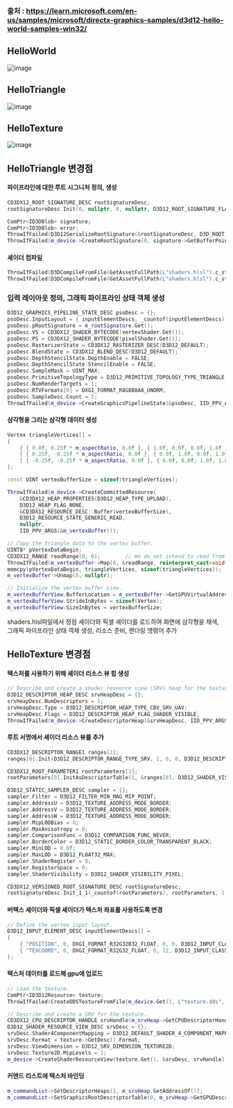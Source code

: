 ### 출처 : https://learn.microsoft.com/en-us/samples/microsoft/directx-graphics-samples/d3d12-hello-world-samples-win32/

## HelloWorld
![image](https://github.com/gryrryfh/AI-Graphics/assets/50912987/0230e167-b1f2-4e6e-98f6-2dfaba50c68a)

## HelloTriangle
![image](https://github.com/gryrryfh/AI-Graphics/assets/50912987/5c393690-eb6f-43c9-8fd4-1c25755d968d)

## HelloTexture
![image](https://github.com/gryrryfh/AI-Graphics/assets/50912987/c72cd30a-9250-4a58-b14e-96e04e7c5921)


## HelloTriangle 변경점    

  
#### 파이프라인에 대한 루트 시그니처 정의, 생성  
```c++
CD3DX12_ROOT_SIGNATURE_DESC rootSignatureDesc;
rootSignatureDesc.Init(0, nullptr, 0, nullptr, D3D12_ROOT_SIGNATURE_FLAG_ALLOW_INPUT_ASSEMBLER_INPUT_LAYOUT);

ComPtr<ID3DBlob> signature;
ComPtr<ID3DBlob> error;
ThrowIfFailed(D3D12SerializeRootSignature(&rootSignatureDesc, D3D_ROOT_SIGNATURE_VERSION_1, &signature, &error));
ThrowIfFailed(m_device->CreateRootSignature(0, signature->GetBufferPointer(), signature->GetBufferSize(), IID_PPV_ARGS(&m_rootSignature)));
```
#### 셰이더 컴파일
```c++
ThrowIfFailed(D3DCompileFromFile(GetAssetFullPath(L"shaders.hlsl").c_str(), nullptr, nullptr, "VSMain", "vs_5_0", compileFlags, 0, &vertexShader, nullptr));
ThrowIfFailed(D3DCompileFromFile(GetAssetFullPath(L"shaders.hlsl").c_str(), nullptr, nullptr, "PSMain", "ps_5_0", compileFlags, 0, &pixelShader, nullptr));
```
### 입력 레이아웃 정의, 그래픽 파이프라인 상태 객체 생성
```c++
D3D12_GRAPHICS_PIPELINE_STATE_DESC psoDesc = {};
psoDesc.InputLayout = { inputElementDescs, _countof(inputElementDescs) };
psoDesc.pRootSignature = m_rootSignature.Get();
psoDesc.VS = CD3DX12_SHADER_BYTECODE(vertexShader.Get());
psoDesc.PS = CD3DX12_SHADER_BYTECODE(pixelShader.Get());
psoDesc.RasterizerState = CD3DX12_RASTERIZER_DESC(D3D12_DEFAULT);
psoDesc.BlendState = CD3DX12_BLEND_DESC(D3D12_DEFAULT);
psoDesc.DepthStencilState.DepthEnable = FALSE;
psoDesc.DepthStencilState.StencilEnable = FALSE;
psoDesc.SampleMask = UINT_MAX;
psoDesc.PrimitiveTopologyType = D3D12_PRIMITIVE_TOPOLOGY_TYPE_TRIANGLE;
psoDesc.NumRenderTargets = 1;
psoDesc.RTVFormats[0] = DXGI_FORMAT_R8G8B8A8_UNORM;
psoDesc.SampleDesc.Count = 1;
ThrowIfFailed(m_device->CreateGraphicsPipelineState(&psoDesc, IID_PPV_ARGS(&m_pipelineState)));
```
#### 삼각형을 그리는 삼각형 데이터 생성
``` c++
Vertex triangleVertices[] =
{
    { { 0.0f, 0.25f * m_aspectRatio, 0.0f }, { 1.0f, 0.0f, 0.0f, 1.0f } },
    { { 0.25f, -0.25f * m_aspectRatio, 0.0f }, { 0.0f, 1.0f, 0.0f, 1.0f } },
    { { -0.25f, -0.25f * m_aspectRatio, 0.0f }, { 0.0f, 0.0f, 1.0f, 1.0f } }
};

const UINT vertexBufferSize = sizeof(triangleVertices);

ThrowIfFailed(m_device->CreateCommittedResource(
    &CD3DX12_HEAP_PROPERTIES(D3D12_HEAP_TYPE_UPLOAD),
    D3D12_HEAP_FLAG_NONE,
    &CD3DX12_RESOURCE_DESC::Buffer(vertexBufferSize),
    D3D12_RESOURCE_STATE_GENERIC_READ,
    nullptr,
    IID_PPV_ARGS(&m_vertexBuffer)));

// Copy the triangle data to the vertex buffer.
UINT8* pVertexDataBegin;
CD3DX12_RANGE readRange(0, 0);        // We do not intend to read from this resource on the CPU.
ThrowIfFailed(m_vertexBuffer->Map(0, &readRange, reinterpret_cast<void**>(&pVertexDataBegin)));
memcpy(pVertexDataBegin, triangleVertices, sizeof(triangleVertices));
m_vertexBuffer->Unmap(0, nullptr);

// Initialize the vertex buffer view.
m_vertexBufferView.BufferLocation = m_vertexBuffer->GetGPUVirtualAddress();
m_vertexBufferView.StrideInBytes = sizeof(Vertex);
m_vertexBufferView.SizeInBytes = vertexBufferSize;

```
shaders.hlsl파일에서 정점 셰이더와 픽셀 셰이더를 로드하여 화면에 삼각형을 채색,   
그래픽 파이프라인 상태 객체 생성, 리소스 준비, 랜더링 명령어 추가





        
## HelloTexture 변경점  

#### 텍스처를 사용하기 위해 셰이더 리소스 뷰 힙 생성
```c++
// Describe and create a shader resource view (SRV) heap for the texture.
D3D12_DESCRIPTOR_HEAP_DESC srvHeapDesc = {};
srvHeapDesc.NumDescriptors = 1;
srvHeapDesc.Type = D3D12_DESCRIPTOR_HEAP_TYPE_CBV_SRV_UAV;
srvHeapDesc.Flags = D3D12_DESCRIPTOR_HEAP_FLAG_SHADER_VISIBLE;
ThrowIfFailed(m_device->CreateDescriptorHeap(&srvHeapDesc, IID_PPV_ARGS(&m_srvHeap)));

```  
#### 루트 서명에서 셰이더 리소스 뷰를 추가
``` c++
CD3DX12_DESCRIPTOR_RANGE1 ranges[1];
ranges[0].Init(D3D12_DESCRIPTOR_RANGE_TYPE_SRV, 1, 0, 0, D3D12_DESCRIPTOR_RANGE_FLAG_DATA_STATIC);

CD3DX12_ROOT_PARAMETER1 rootParameters[1];
rootParameters[0].InitAsDescriptorTable(1, &ranges[0], D3D12_SHADER_VISIBILITY_PIXEL);

D3D12_STATIC_SAMPLER_DESC sampler = {};
sampler.Filter = D3D12_FILTER_MIN_MAG_MIP_POINT;
sampler.AddressU = D3D12_TEXTURE_ADDRESS_MODE_BORDER;
sampler.AddressV = D3D12_TEXTURE_ADDRESS_MODE_BORDER;
sampler.AddressW = D3D12_TEXTURE_ADDRESS_MODE_BORDER;
sampler.MipLODBias = 0;
sampler.MaxAnisotropy = 0;
sampler.ComparisonFunc = D3D12_COMPARISON_FUNC_NEVER;
sampler.BorderColor = D3D12_STATIC_BORDER_COLOR_TRANSPARENT_BLACK;
sampler.MinLOD = 0.0f;
sampler.MaxLOD = D3D12_FLOAT32_MAX;
sampler.ShaderRegister = 0;
sampler.RegisterSpace = 0;
sampler.ShaderVisibility = D3D12_SHADER_VISIBILITY_PIXEL;

CD3DX12_VERSIONED_ROOT_SIGNATURE_DESC rootSignatureDesc;
rootSignatureDesc.Init_1_1(_countof(rootParameters), rootParameters, 1, &sampler, D3D12_ROOT_SIGNATURE_FLAG_ALLOW_INPUT_ASSEMBLER_INPUT_LAYOUT);

```

#### 버텍스 셰이더와 픽셀 셰이더가 텍스처 좌표를 사용하도록 변경
```c++
// Define the vertex input layout.
D3D12_INPUT_ELEMENT_DESC inputElementDescs[] =
{
    { "POSITION", 0, DXGI_FORMAT_R32G32B32_FLOAT, 0, 0, D3D12_INPUT_CLASSIFICATION_PER_VERTEX_DATA, 0 },
    { "TEXCOORD", 0, DXGI_FORMAT_R32G32_FLOAT, 0, 12, D3D12_INPUT_CLASSIFICATION_PER_VERTEX_DATA, 0 }
};

```

#### 텍스처 데이터를 로드해 gpu에 업로드
```c++
// Load the texture.
ComPtr<ID3D12Resource> texture;
ThrowIfFailed(CreateDDSTextureFromFile(m_device.Get(), L"texture.dds", &texture));

// Describe and create a SRV for the texture.
CD3DX12_CPU_DESCRIPTOR_HANDLE srvHandle(m_srvHeap->GetCPUDescriptorHandleForHeapStart());
D3D12_SHADER_RESOURCE_VIEW_DESC srvDesc = {};
srvDesc.Shader4ComponentMapping = D3D12_DEFAULT_SHADER_4_COMPONENT_MAPPING;
srvDesc.Format = texture->GetDesc().Format;
srvDesc.ViewDimension = D3D12_SRV_DIMENSION_TEXTURE2D;
srvDesc.Texture2D.MipLevels = 1;
m_device->CreateShaderResourceView(texture.Get(), &srvDesc, srvHandle);

```

#### 커맨드 리스트에 텍스처 바인딩
``` c++
m_commandList->SetDescriptorHeaps(1, m_srvHeap.GetAddressOf());
m_commandList->SetGraphicsRootDescriptorTable(0, m_srvHeap->GetGPUDescriptorHandleForHeapStart());

```
